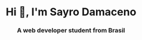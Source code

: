 <h1 align="center">Hi 👋, I'm Sayro Damaceno</h1>
<h3 align="center">A web developer student from Brasil</h3>
